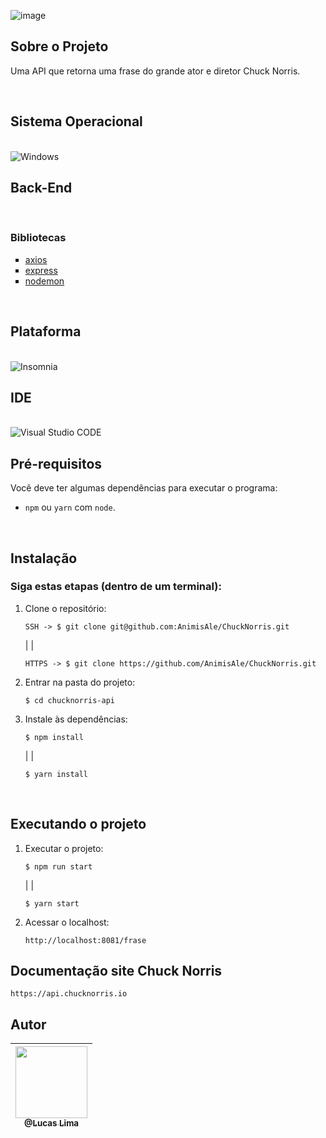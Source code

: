 ![image](https://user-images.githubusercontent.com/54589831/183227357-d2e88ff5-7e5e-440c-84df-dbc417733064.png)


## Sobre o Projeto

<p>
    Uma API que retorna uma frase do grande ator e diretor Chuck Norris.
</p><br>

## Sistema Operacional

<br/>

<img alt="Windows" src="https://img.shields.io/badge/Windows-0078D6?style=for-the-badge&logo=windows&logoColor=white"/>

<br/> 

## Back-End

<div style="display: inline_block"><br/>
    <h3>Bibliotecas</h3>
    <ul type="square">
        <li><a href="https://www.npmjs.com/package/axios">axios</a></li>
        <li><a href="https://expressjs.com/pt-br/">express</a></li>
        <li><a href="https://www.npmjs.com/package/nodemon">nodemon</a></li>
        </ul>
</div><br/>

## Plataforma

<br/>

<img alt="Insomnia" src="https://img.shields.io/badge/Insomnia-black?style=for-the-badge&logo=insomnia&logoColor=5849BE"/>

<br/>

## IDE

<br/>

<img alt="Visual Studio CODE" src="https://img.shields.io/badge/Visual%20Studio%20Code-0078d7.svg?style=for-the-badge&logo=visual-studio-code&logoColor=white"/>

<br/>

## Pré-requisitos
Você deve ter algumas dependências para executar o programa:
- `npm` ou `yarn` com `node`.

<br>

## Instalação
### Siga estas etapas (dentro de um terminal):
1. Clone o repositório:
    ```shell
    SSH -> $ git clone git@github.com:AnimisAle/ChuckNorris.git
    ```
    | |
    ```shell
    HTTPS -> $ git clone https://github.com/AnimisAle/ChuckNorris.git
    ```
2. Entrar na pasta do projeto:
    ```shell
    $ cd chucknorris-api
    ```
3. Instale às dependências:
    ```shell
    $ npm install
    ```
    | |

    ```shell
    $ yarn install
    ```

<br>

## Executando o projeto
1. Executar o projeto:
    ```shell
    $ npm run start
    ```

    | |

    ```shell
    $ yarn start
    ```
2. Acessar o localhost:
    ```http
    http://localhost:8081/frase
    ```

## Documentação site Chuck Norris

```http
https://api.chucknorris.io
```

## Autor

| [<img src="https://user-images.githubusercontent.com/54589831/183227097-ea84f2f2-a610-48d2-bad9-54b73376c33d.jpg" width=115><br><sub>@Lucas Lima</sub>](hwww.linkedin.com/in/lucas-de-lima-IFG) |
| :---: |